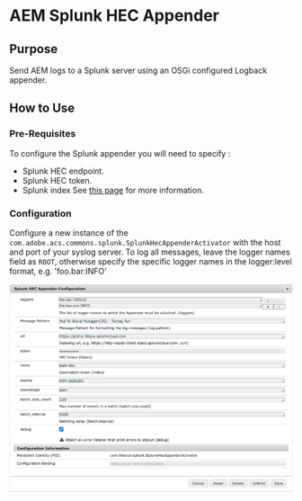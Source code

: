# AEM Splunk HEC Appender

## Purpose
Send AEM logs to a Splunk server using an OSGi configured Logback appender.

## How to Use

### Pre-Requisites
To configure the Splunk appender you will need to specify :

- Splunk HEC endpoint. 
- Splunk HEC token. 
- Splunk index
See [this page](https://docs.splunk.com/Documentation/Splunk/8.0.4/Data/HECExamples) for more information.

### Configuration

Configure a new instance of the `com.adobe.acs.commons.splunk.SplunkHecAppenderActivator` with the host and port of your syslog server.
To log all messages, leave the logger names field as `ROOT`, otherwise specify the specific logger names in the logger:level format, e.g.
'foo.bar:INFO'

![configure](./docs/configure.png)